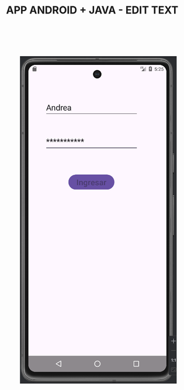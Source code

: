 # APP ANDROID + JAVA -  EDIT TEXT

<br>
 <h1 align="center">
  <br>
  <img src="https://github.com/IvBanzaga/ControEditText/blob/main/img/captura.png" alt="Android Studio">
  <br>
  <br>
</h1>
<br>
<br>

<ol>
  <!--<li><a href="https://dbdocs.io/ivan.cpweb/urbanManager" target="_blank">Documentación Base de datos de UrbanManager</a></li>-->
</ol>

<br>
<p>
 </p>
<br>
